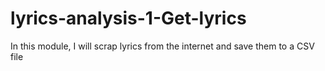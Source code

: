 # lyrics-analysis-1-Get-lyrics
In this module, I will scrap lyrics from the internet and save them to a CSV file
